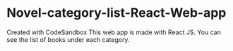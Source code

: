 # Novel-category-list-React-Web-app
Created with CodeSandbox
This web app is made with React JS. You can see the list of books under each category.
